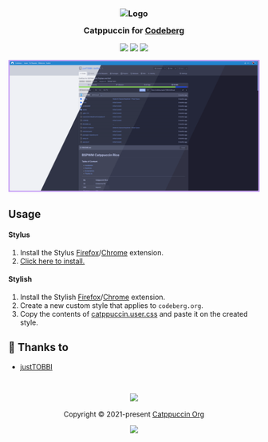 <h3 align="center">
	<img src="https://raw.githubusercontent.com/catppuccin/catppuccin/main/assets/logos/exports/1544x1544_circle.png" width="100" alt="Logo"/><br/>
	<img src="https://raw.githubusercontent.com/catppuccin/catppuccin/main/assets/misc/transparent.png" height="30" width="0px"/>
	Catppuccin for <a href="https://codeberg.org">Codeberg</a>
	<img src="https://raw.githubusercontent.com/catppuccin/catppuccin/main/assets/misc/transparent.png" height="30" width="0px"/>
</h3>

<p align="center">
	<a href="https://github.com/catppuccin/codeberg/stargazers"><img src="https://img.shields.io/github/stars/catppuccin/codeberg?colorA=363a4f&colorB=b7bdf8&style=for-the-badge"></a>
	<a href="https://github.com/catppuccin/codeberg/issues"><img src="https://img.shields.io/github/issues/catppuccin/codeberg?colorA=363a4f&colorB=f5a97f&style=for-the-badge"></a>
	<a href="https://github.com/catppuccin/codeberg/contributors"><img src="https://img.shields.io/github/contributors/catppuccin/codeberg?colorA=363a4f&colorB=a6da95&style=for-the-badge"></a>
</p>

<p align="center">
	<img src="assets/codeberg-screenshot.webp"/>
</p>

## Usage

#### Stylus

1. Install the Stylus [Firefox](https://addons.mozilla.org/en-GB/firefox/addon/styl-us/)/[Chrome](https://chrome.google.com/webstore/detail/stylus/clngdbkpkpeebahjckkjfobafhncgmne) extension.
2. [Click here to install.](https://github.com/catppuccin/codeberg/raw/main/catppuccin.user.css)

#### Stylish

1. Install the Stylish [Firefox](https://addons.mozilla.org/en-GB/firefox/addon/stylish/)/[Chrome](https://chrome.google.com/webstore/detail/stylish-custom-themes-for/fjnbnpbmkenffdnngjfgmeleoegfcffe) extension.
2. Create a new custom style that applies to `codeberg.org`.
3. Copy the contents of [catppuccin.user.css](catppuccin.user.css) and paste it on the created style.


## 💝 Thanks to

- [justTOBBI](https://github.com/justTOBBI)

&nbsp;

<p align="center">
	<img src="https://raw.githubusercontent.com/catppuccin/catppuccin/main/assets/footers/gray0_ctp_on_line.svg?sanitize=true" />
</p>

<p align="center">
	Copyright &copy; 2021-present <a href="https://github.com/catppuccin" target="_blank">Catppuccin Org</a>
</p>

<p align="center">
	<a href="https://github.com/catppuccin/catppuccin/blob/main/LICENSE"><img src="https://img.shields.io/static/v1.svg?style=for-the-badge&label=License&message=MIT&logoColor=d9e0ee&colorA=363a4f&colorB=b7bdf8"/></a>
</p>
